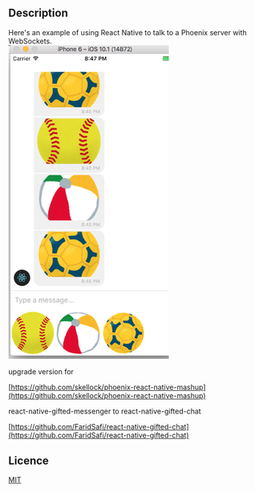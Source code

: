 ## Description

Here's an example of using React Native to talk to a Phoenix server with WebSockets.  
<img src="https://raw.githubusercontent.com/natsuki-yamanaka/phoenix-react-native-mashup2017/images/screenshot1.png" width="320">
  
upgrade version for  
  
[https://github.com/skellock/phoenix-react-native-mashup](https://github.com/skellock/phoenix-react-native-mashup)  
  
react-native-gifted-messenger to react-native-gifted-chat  
  
[https://github.com/FaridSafi/react-native-gifted-chat](https://github.com/FaridSafi/react-native-gifted-chat)  

## Licence

[MIT](https://github.com/tcnksm/tool/blob/master/LICENCE)

